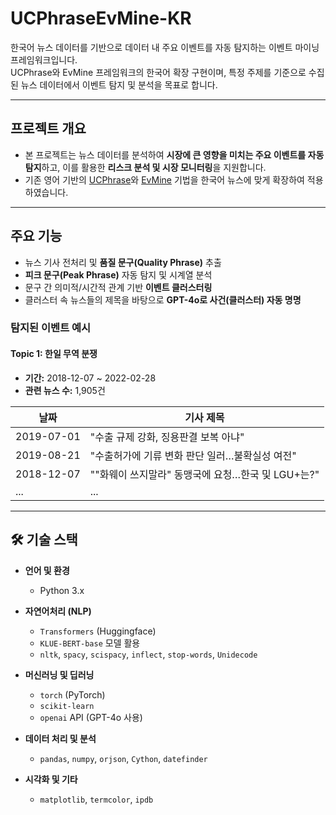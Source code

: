 # UCPhraseEvMine-KR

한국어 뉴스 데이터를 기반으로 데이터 내 주요 이벤트를 자동 탐지하는 이벤트 마이닝 프레임워크입니다.  
UCPhrase와 EvMine 프레임워크의 한국어 확장 구현이며, 특정 주제를 기준으로 수집된 뉴스 데이터에서 이벤트 탐지 및 분석을 목표로 합니다.

---

## 프로젝트 개요

- 본 프로젝트는 뉴스 데이터를 분석하여 **시장에 큰 영향을 미치는 주요 이벤트를 자동 탐지**하고, 이를 활용한 **리스크 분석 및 시장 모니터링**을 지원합니다.
- 기존 영어 기반의 [UCPhrase](https://github.com/xgeric/UCPhrase-exp)와 [EvMine](https://github.com/yzhan238/EvMine) 기법을 한국어 뉴스에 맞게 확장하여 적용하였습니다.

---

## 주요 기능

- 뉴스 기사 전처리 및 **품질 문구(Quality Phrase)** 추출
- **피크 문구(Peak Phrase)** 자동 탐지 및 시계열 분석
- 문구 간 의미적/시간적 관계 기반 **이벤트 클러스터링**
- 클러스터 속 뉴스들의 제목을 바탕으로 **GPT-4o로 사건(클러스터) 자동 명명**

### 탐지된 이벤트 예시

#### Topic 1: 한일 무역 분쟁
- **기간:** 2018-12-07 ~ 2022-02-28
- **관련 뉴스 수:** 1,905건

| 날짜       | 기사 제목                                                |
|------------|-----------------------------------------------------------|
| 2019-07-01 | "수출 규제 강화, 징용판결 보복 아냐"                     |
| 2019-08-21 | "수출허가에 기류 변화 판단 일러…불확실성 여전"         |
| 2018-12-07 | "\"화웨이 쓰지말라\" 동맹국에 요청…한국 및 LGU+는?"  |
| ...        | ...                                        |

---

## 🛠️ 기술 스택

- **언어 및 환경**
  - Python 3.x

- **자연어처리 (NLP)**
  - `Transformers` (Huggingface)
  - `KLUE-BERT-base` 모델 활용
  - `nltk`, `spacy`, `scispacy`, `inflect`, `stop-words`, `Unidecode`

- **머신러닝 및 딥러닝**
  - `torch` (PyTorch)
  - `scikit-learn`
  - `openai` API (GPT-4o 사용)

- **데이터 처리 및 분석**
  - `pandas`, `numpy`, `orjson`, `Cython`, `datefinder`

- **시각화 및 기타**
  - `matplotlib`, `termcolor`, `ipdb`
